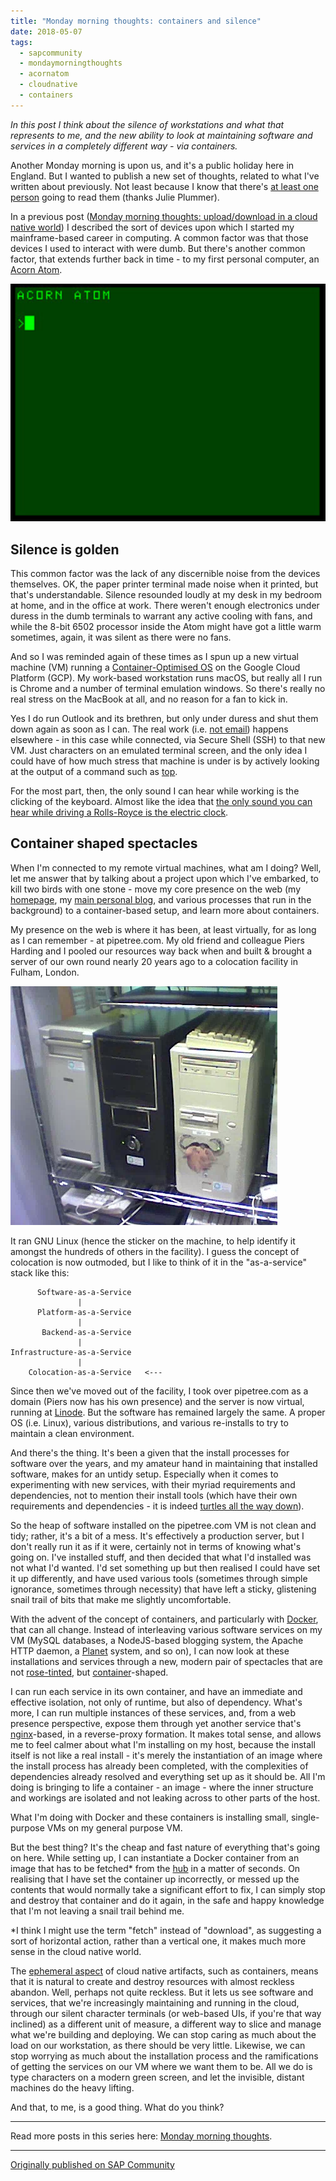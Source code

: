 ```yaml
---
title: "Monday morning thoughts: containers and silence"
date: 2018-05-07
tags:
  - sapcommunity
  - mondaymorningthoughts
  - acornatom
  - cloudnative
  - containers
---
```


*In this post I think about the silence of workstations and what that
represents to me, and the new ability to look at maintaining software
and services in a completely different way - via containers.*

Another Monday morning is upon us, and it's a public holiday here in
England. But I wanted to publish a new set of thoughts, related to what
I've written about previously. Not least because I know that there's
[at least one
person](https://twitter.com/JuliePlummer20/status/991215288925507584)
going to read them (thanks Julie Plummer).

In a previous post ([Monday morning thoughts: upload/download in a cloud
native
world](/blog/posts/2018/04/16/monday-morning-thoughts:-upload-download-in-a-cloud-native-world/))
I described the sort of devices upon which I started my mainframe-based
career in computing. A common factor was that those devices I used to
interact with were dumb. But there's another common factor, that
extends further back in time - to my first personal computer, an [Acorn
Atom](/blog/posts/2005/11/26/acorn-atom-and-my-start-in-computing/).

![](/images/2005/11/atom.png)

## Silence is golden

This common factor was the lack of any discernible noise from the
devices themselves. OK, the paper printer terminal made noise when it
printed, but that's understandable. Silence resounded loudly at my desk
in my bedroom at home, and in the office at work. There weren't enough
electronics under duress in the dumb terminals to warrant any active
cooling with fans, and while the 8-bit 6502 processor inside the Atom
might have got a little warm sometimes, again, it was silent as there
were no fans.

And so I was reminded again of these times as I spun up a new virtual
machine (VM) running a [Container-Optimised
OS](https://cloud.google.com/container-optimized-os/docs/) on the Google
Cloud Platform (GCP). My work-based workstation runs macOS, but really
all I run is Chrome and a number of terminal emulation windows. So
there's really no real stress on the MacBook at all, and no reason for
a fan to kick in.

Yes I do run Outlook and its brethren, but only under duress and shut
them down again as soon as I can. The real work (i.e. [not
email](/blog/posts/2017/08/30/things-i-do-to-make-my-work-life-better/))
happens elsewhere - in this case while connected, via Secure Shell (SSH)
to that new VM. Just characters on an emulated terminal screen, and the
only idea I could have of how much stress that machine is under is by
actively looking at the output of a command such as
[top](http://man7.org/linux/man-pages/man1/top.1.html).

For the most part, then, the only sound I can hear while working is the
clicking of the keyboard. Almost like the idea that [the only sound you
can hear while driving a Rolls-Royce is the electric
clock](http://swiped.co/file/rolls-royce-ad-by-david-ogilvy/).

## Container shaped spectacles

When I'm connected to my remote virtual machines, what am I doing?
Well, let me answer that by talking about a project upon which I've
embarked, to kill two birds with one stone - move my core presence on
the web (my [homepage](https://qmacro.org), my [main personal
blog](https://qmacro.org/blog/), and various processes that run
in the background) to a container-based setup, and learn more about
containers.

My presence on the web is where it has been, at least virtually, for as
long as I can remember - at pipetree.com. My old friend and
colleague Piers Harding and I pooled our resources way back when and
built & brought a server of our own round nearly 20 years ago to a
colocation facility in Fulham, London.

![](/images/2018/05/Screen-Shot-2018-05-07-at-06.50.07.png)

It ran GNU Linux (hence the sticker on the machine, to help identify it
amongst the hundreds of others in the facility). I guess the concept of
colocation is now outmoded, but I like to think of it in the
"as-a-service" stack like this:

          Software-as-a-Service
                   |
          Platform-as-a-Service
                   |
           Backend-as-a-Service
                   |
    Infrastructure-as-a-Service
                   |
        Colocation-as-a-Service   <---

Since then we've moved out of the facility, I took over pipetree.com as
a domain (Piers now has his own presence) and the server is now virtual,
running at [Linode](https://www.linode.com/). But the software has
remained largely the same. A proper OS (i.e. Linux), various
distributions, and various re-installs to try to maintain a clean
environment.

And there's the thing. It's been a given that the install processes
for software over the years, and my amateur hand in maintaining that
installed software, makes for an untidy setup. Especially when it comes
to experimenting with new services, with their myriad requirements and
dependencies, not to mention their install tools (which have their own
requirements and dependencies - it is indeed [turtles all the way
down](https://en.wikiquote.org/wiki/Turtles_all_the_way_down)).

So the heap of software installed on the pipetree.com VM is not clean
and tidy; rather, it's a bit of a mess. It's effectively a production
server, but I don't really run it as if it were, certainly not in terms
of knowing what's going on. I've installed stuff, and then decided
that what I'd installed was not what I'd wanted. I'd set something up
but then realised I could have set it up differently, and have used
various tools (sometimes through simple ignorance, sometimes through
necessity) that have left a sticky, glistening snail trail of bits that
make me slightly uncomfortable.

With the advent of the concept of containers, and particularly with
[Docker](https://www.docker.com/), that can all change. Instead of
interleaving various software services on my VM (MySQL databases, a
NodeJS-based blogging system, the Apache HTTP daemon, a
[Planet](https://en.wikipedia.org/wiki/Planet_(software)) system, and so
on), I can now look at these installations and services through a new,
modern pair of spectacles that are not
[rose-tinted](https://idioms.thefreedictionary.com/rose-tinted+spectacles),
but [container](https://www.docker.com/what-container)-shaped.

I can run each service in its own container, and have an immediate and
effective isolation, not only of runtime, but also of dependency.
What's more, I can run multiple instances of these services, and, from
a web presence perspective, expose them through yet another service
that's [nginx](https://www.nginx.com/)-based, in a reverse-proxy
formation. It makes total sense, and allows me to feel calmer about what
I'm installing on my host, because the install itself is not like a
real install - it's merely the instantiation of an image where the
install process has already been completed, with the complexities of
dependencies already resolved and everything set up as it should be. All
I'm doing is bringing to life a container - an image - where the inner
structure and workings are isolated and not leaking across to other
parts of the host.

What I'm doing with Docker and these containers is installing small,
single-purpose VMs on my general purpose VM.

But the best thing? It's the cheap and fast nature of everything
that's going on here. While setting up, I can instantiate a Docker
container from an image that has to be fetched\* from the
[hub](https://hub.docker.com/) in a matter of seconds. On realising that
I have set the container up incorrectly, or messed up the contents that
would normally take a significant effort to fix, I can simply stop and
destroy that container and do it again, in the safe and happy knowledge
that I'm not leaving a snail trail behind me.

\*I think I might use the term "fetch" instead of "download", as
suggesting a sort of horizontal action, rather than a vertical one, it
makes much more sense in the cloud native world.

The [ephemeral
aspect](/blog/posts/2018/04/09/monday-morning-thoughts:-a-cloud-native-smell/#the-cloud-native-smell) of
cloud native artifacts, such as containers, means that it is natural to
create and destroy resources with almost reckless abandon. Well, perhaps
not quite reckless. But it lets us see software and services, that
we're increasingly maintaining and running in the cloud, through our
silent character terminals (or web-based UIs, if you're that way
inclined) as a different unit of measure, a different way to slice and
manage what we're building and deploying. We can stop caring as much
about the load on our workstation, as there should be very little.
Likewise, we can stop worrying as much about the installation process
and the ramifications of getting the services on our VM where we want
them to be. All we do is type characters on a modern green screen, and
let the invisible, distant machines do the heavy lifting.

And that, to me, is a good thing. What do you think?

---

Read more posts in this series here: [Monday morning
thoughts](/tags/mondaymorningthoughts/).

---

[Originally published on SAP Community](https://community.sap.com/t5/technology-blogs-by-sap/monday-morning-thoughts-containers-and-silence/ba-p/13359185)
